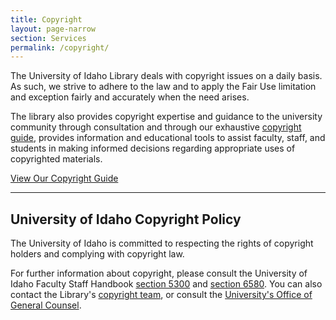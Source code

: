 ```yaml
---
title: Copyright 
layout: page-narrow
section: Services
permalink: /copyright/
---
```


The University of Idaho Library deals with copyright issues on a daily basis. As such, we strive to adhere to the law and to apply the Fair Use limitation and exception fairly and accurately when the need arises.

The library also provides copyright expertise and guidance to the university community through consultation and through our exhaustive <a href="guide.html">copyright guide</a>, provides information and educational tools to assist faculty, staff, and students in making informed decisions regarding appropriate uses of copyrighted materials.

<div class="text-center">
	<a href="guide.html" class="btn btn-outline-pride-gold m-1" >View Our Copyright Guide </a>
</div>

---------

## University of Idaho Copyright Policy

The University of Idaho is committed to respecting the rights of copyright holders and complying with copyright law.

For further information about copyright, please consult the University of Idaho Faculty Staff Handbook <a href="http://www.webpages.uidaho.edu/fsh/5300.html">section 5300</a> and <a href="http://www.webpages.uidaho.edu/fsh/6580.html">section 6580</a>. 
You can also contact the Library's <a href="mailto:lib-copyright@uidaho.edu">copyright team</a>, or consult the <a href="https://www.uidaho.edu/general-counsel">University's Office of General Counsel</a>.
